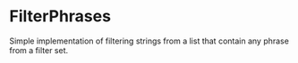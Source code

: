 # FilterPhrases
Simple implementation of filtering strings from a list that contain any phrase from a filter set.
